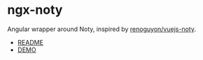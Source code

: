 # ngx-noty

Angular wrapper around Noty, inspired by [renoguyon/vuejs-noty](https://github.com/renoguyon/vuejs-noty).

- [README](./projects/ngx-noty/README.md)
- [DEMO](https://is2ei.github.io/ngx-noty/)
